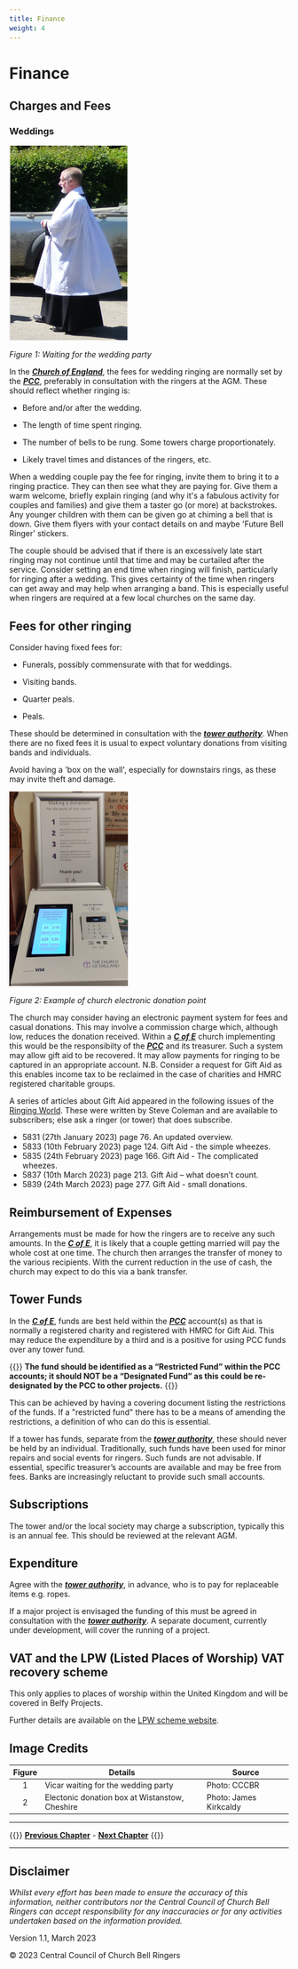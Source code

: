 ```yaml
---
title: Finance
weight: 4
---
```

# Finance

## Charges and Fees  

### Weddings 

![Wedding vicar](vicar.jpg)

*Figure 1: Waiting for the wedding party*

In the ***[Church of England](../glossary/#church-of-england)***, the fees for wedding ringing are normally set by the ***[PCC](../glossary/#pcc)***, preferably in consultation with the ringers at the AGM. These should reflect whether ringing is: 

- Before and/or after the wedding. 

- The length of time spent ringing. 

- The number of bells to be rung. Some towers charge proportionately.

- Likely travel times and distances of the ringers, etc. 

When a wedding couple pay the fee for ringing, invite them to bring it to a ringing practice. They can then see what they are paying for. Give them a warm welcome, briefly explain ringing (and why it's a fabulous activity for couples and families) and give them a taster go (or more) at backstrokes. Any younger children with them can be given go at chiming a bell that is down. Give them flyers with your contact details on and maybe 'Future Bell Ringer' stickers.

The couple should be advised that if there is an excessively late start ringing may not continue until that time and may be curtailed after the service. 
Consider setting an end time when ringing will finish, particularly for ringing after a wedding. This gives certainty of the time when ringers can get away and may help when arranging a band. This is especially useful when ringers are required at a few local churches on the same day. 

## Fees for other ringing 

Consider having fixed fees for: 

- Funerals, possibly commensurate with that for weddings.

- Visiting bands.

- Quarter peals. 

- Peals.

These should be determined in consultation with the ***[tower authority](../glossary/#tower-authority)***. When there are no fixed fees it is usual to expect voluntary donations from visiting bands and individuals.

Avoid having a 'box on the wall', especially for downstairs rings, as these may invite theft and damage. 

![Electronic donation](donate350.jpg)

*Figure 2: Example of church electronic donation point*

The church may consider having an electronic payment system for fees and casual donations. This may involve a commission charge which, although low, reduces the donation received. Within a ***[C of E](../glossary/#c-of-e)*** church implementing this would be the responsibilty of the ***[PCC](../glossary/#pcc)*** and its treasurer. Such a system may allow gift aid to be recovered. It may allow payments for ringing to be captured in an appropriate account. N.B. Consider a request for Gift Aid as this enables income tax to be reclaimed in the case of charities and HMRC registered charitable groups.

A series of articles about Gift Aid appeared in the following issues of the [Ringing World](https://bb.ringingworld.co.uk/issues.php). These were written by Steve Coleman and are available to subscribers; else ask a ringer (or tower) that does subscribe.
- 5831	(27th January 2023) page	76. An updated overview.
- 5833	(10th February 2023)	page 124. Gift Aid - the simple wheezes.
- 5835	(24th February 2023) page 166. Gift Aid - The complicated wheezes.	
- 5837	(10th March 2023) page	213. Gift Aid – what doesn’t count.
- 5839	(24th March 2023)	page 277. Gift Aid - small donations.

## Reimbursement of Expenses 

Arrangements must be made for how the ringers are to receive any such amounts. In the ***[C of E](../glossary/#c-of-e)***, it is likely that a couple getting married will pay the whole cost at one time. The church then arranges the transfer of money to the various recipients. With the current reduction in the use of cash, the church may expect to do this via a bank transfer. 

## Tower Funds 

In the ***[C of E](../glossary/#c-of-e)***, funds are best held within the ***[PCC](../glossary/#pcc)*** account(s) as that is normally a registered charity and registered with HMRC for Gift Aid. This may reduce the expenditure by a third and is a positive for using PCC funds over any tower fund.

{{<hint warning>}}
**The fund should be identified as a “Restricted Fund” within the PCC accounts; it should NOT be a “Designated Fund” as this could be re-designated by the PCC to other projects.**
{{</hint>}}

This can be achieved by having a covering document listing the restrictions of the funds. If a "restricted fund" there has to be a means of amending the restrictions, a definition of who can do this is essential.

If a tower has funds, separate from the ***[tower authority](../glossary/#authority)***, these should never be held by an individual. Traditionally, such funds have been used for minor repairs and social events for ringers. Such funds are not advisable. If essential, specific treasurer’s accounts are available and may be free from fees. Banks are increasingly reluctant to provide such small accounts.

## Subscriptions

The tower and/or the local society may charge a subscription, typically this is an annual fee. This should be reviewed at the relevant AGM.

## Expenditure 

Agree with the ***[tower authority](../glossary/#tower-authority)***, in advance, who is to pay for replaceable items e.g. ropes. 

If a major project is envisaged the funding of this must be agreed in consultation with the ***[tower authority](../glossary/#tower-authority)***. A separate document, currently under development, will cover the running of a project.

## VAT and the LPW (Listed Places of Worship) VAT recovery scheme 

This only applies to places of worship within the United Kingdom and will be covered in Belfy Projects.

Further details are available on the [LPW scheme website](http://www.lpwscheme.org.uk/).

## Image Credits

| Figure | Details | Source |
| :---: | --- | --- |
| 1 | Vicar waiting for the wedding party | Photo: CCCBR |
| 2 | Electonic donation box at Wistanstow, Cheshire | Photo: James Kirkcaldy |

----

{{<hint info>}}
**[Previous Chapter](../formalities/)** - **[Next Chapter](../healthsafety/)**
{{</hint>}}

----

## Disclaimer
 
*Whilst every effort has been made to ensure the accuracy of this information, neither contributors nor the Central Council of Church Bell Ringers can accept responsibility for any inaccuracies or for any activities undertaken based on the information provided.*

Version 1.1, March 2023

© 2023 Central Council of Church Bell Ringers
